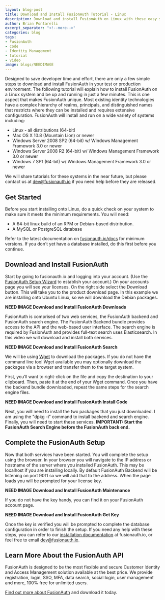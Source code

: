 ```yaml
---
layout: blog-post
title: Download and Install FusionAuth Tutorial - Linux
description: Download and install FusionAuth on Linux with these easy steps.
author: Brian Pontarelli
excerpt_separator: "<!--more-->"
categories: blog
tags:
- FusionAuth
- code
- Identity Management
- tutorial
- video
image: blogs/NEEDIMAGE
---
```

Designed to save developer time and effort, there are only a few simple steps to download and install FusionAuth in your test or production environment. The following tutorial will explain how to install FusionAuth on a Linux system and be up and running in just a few minutes. This is one aspect that makes FusionAuth unique. Most existing identity technologies have a complex hierarchy of realms, principals, and distinguished names that restricts where they can be installed and requires extensive configuration. FusionAuth will install and run on a wide variety of systems including:
<!--more-->
- Linux - all distributions (64-bit)
- Mac OS X 10.8 (Mountain Lion) or newer
- Windows Server 2008 SP2 (64-bit) w/ Windows Management Framework 3.0 or newer
- Windows Server 2008 R2 (64-bit) w/ Windows Management Framework 3.0 or newer
- Windows 7 SP1 (64-bit) w/ Windows Management Framework 3.0 or newer

We will share tutorials for these systems in the near future, but please contact us at dev@fusionauth.io if you need help before they are released.

## Get Started

Before you start installing onto Linux, do a quick check on your system to make sure it meets the minimum requirements. You will need:

- A 64-bit linux build of an RPM or Debian-based distribution.
- A MySQL or PostgreSQL database

Refer to the latest documentation on [fusionauth.io/docs](https://fusionauth.io/docs/v1/tech/ "Visit FusionAuth Documentation") for minimum versions. If you don't yet have a database installed, do this first before you continue.

## Download and Install FusionAuth

Start by going to fusionauth.io and logging into your account. (Use the [FusionAuth Setup Wizard](/blog/NEEDLINK/using-the-passport-setup-wizard/ "FusionAuth Setup Wizard post") to establish your account.) On your accounts page you will see your licenses. On the right side select the Download button. This will take you to the product download page. In this example we are installing onto Ubuntu Linux, so we will download the Debian packages.

**NEED IMAGE Download and Install FusionAuth Downloads**

FusionAuth is comprised of two web services, the FusionAuth backend and FusionAuth search engine. The FusionAuth Backend bundle provides access to the API and the web-based user interface. The search engine is required by FusionAuth and provides full-text search uses Elasticsearch. In this video we will download and install both services.

**NEED IMAGE Download and Install FusionAuth Search**

We will be using [Wget](https://www.gnu.org/software/wget/ "Jump to Wget site") to download the packages. If you do not have the command line tool Wget available you may optionally download the packages via a browser and transfer them to the target system.

First, you’ll want to right-click on the file and copy the destination to your clipboard. Then, paste it at the end of your Wget command. Once you have the backend bundle downloaded, repeat the same steps for the search engine files.

**NEED IMAGE Download and Install FusionAuth Install Code**

Next, you will need to install the two packages that you just downloaded. I am using the "dpkg -i" command to install backend and search engine. Finally, you will need to start these services. **IMPORTANT: Start the FusionAuth Search Engine before the FusionAuth back end.**

## Complete the FusionAuth Setup

Now that both services have been started. You will complete the setup using the browser. In your browser you will navigate to the IP address or hostname of the server where you installed FusionAuth. This may be localhost if you are installing locally. By default FusionAuth Backend will be listening on port 9011 so we will add that to the address. When the page loads you will be prompted for your license key.

**NEED IMAGE Download and Install FusionAuth Maintenance**

If you do not have the key handy, you can find it on your FusionAuth account page.

**NEED IMAGE Download and Install FusionAuth Get Key**

Once the key is verified you will be prompted to complete the database configuration in order to finish the setup. If you need any help with these steps, you can refer to our [installation documentation](https://fusionauth.io/docs/1.x/tech/getting-started/ "Open Getting Started Documentation Page") at fusionauth.io, or feel free to email dev@fusionauth.io.

## Learn More About the FusionAuth API

FusionAuth is designed to be the most flexible and secure Customer Identity and Access Management solution available at the best price. We provide registration, login, SSO, MFA, data search, social login, user management and more, 100% free for unlimited users.

[Find out more about FusionAuth](https://fusionauth.io/ "FusionAuth Home") and download it today.

<!--
- FusionAuth
- Tutorials
- Resources
-->
